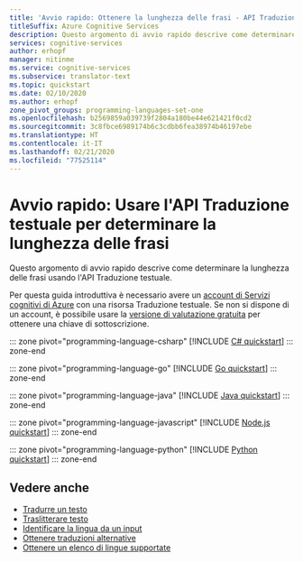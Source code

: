 ```yaml
---
title: 'Avvio rapido: Ottenere la lunghezza delle frasi - API Traduzione testuale'
titleSuffix: Azure Cognitive Services
description: Questo argomento di avvio rapido descrive come determinare la lunghezza delle frasi usando l'API Traduzione testuale.
services: cognitive-services
author: erhopf
manager: nitinme
ms.service: cognitive-services
ms.subservice: translator-text
ms.topic: quickstart
ms.date: 02/10/2020
ms.author: erhopf
zone_pivot_groups: programming-languages-set-one
ms.openlocfilehash: b2569859a039739f2804a180be44e621421f0cd2
ms.sourcegitcommit: 3c8fbce6989174b6c3cdbb6fea38974b46197ebe
ms.translationtype: HT
ms.contentlocale: it-IT
ms.lasthandoff: 02/21/2020
ms.locfileid: "77525114"
---
```

# <a name="quickstart-use-the-translator-text-api-to-determine-sentence-length"></a>Avvio rapido: Usare l'API Traduzione testuale per determinare la lunghezza delle frasi

Questo argomento di avvio rapido descrive come determinare la lunghezza delle frasi usando l'API Traduzione testuale.

Per questa guida introduttiva è necessario avere un [account di Servizi cognitivi di Azure](https://docs.microsoft.com/azure/cognitive-services/cognitive-services-apis-create-account) con una risorsa Traduzione testuale. Se non si dispone di un account, è possibile usare la [versione di valutazione gratuita](https://azure.microsoft.com/try/cognitive-services/) per ottenere una chiave di sottoscrizione.

::: zone pivot="programming-language-csharp"
[!INCLUDE [C# quickstart](includes/sentences-csharp.md)]
::: zone-end

::: zone pivot="programming-language-go"
[!INCLUDE [Go quickstart](includes/sentences-go.md)]
::: zone-end

::: zone pivot="programming-language-java"
[!INCLUDE [Java quickstart](includes/sentences-java.md)]
::: zone-end

::: zone pivot="programming-language-javascript"
[!INCLUDE [Node.js quickstart](includes/sentences-nodejs.md)]
::: zone-end

::: zone pivot="programming-language-python"
[!INCLUDE [Python quickstart](includes/sentences-python.md)]
::: zone-end

## <a name="see-also"></a>Vedere anche

* [Tradurre un testo](quickstart-translate.md)
* [Traslitterare testo](quickstart-transliterate.md)
* [Identificare la lingua da un input](quickstart-detect.md)
* [Ottenere traduzioni alternative](quickstart-dictionary.md)
* [Ottenere un elenco di lingue supportate](quickstart-languages.md)
